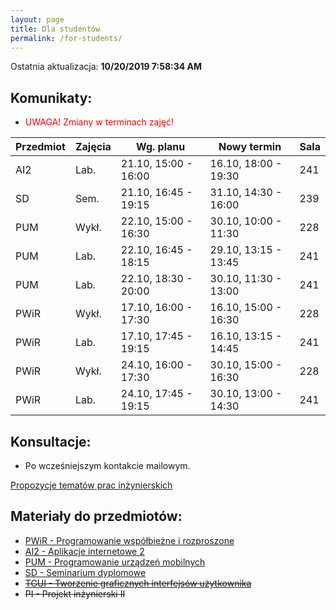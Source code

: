 ```yaml
---
layout: page
title: Dla studentów
permalink: /for-students/
---
```


<!--
&#x1F534; **Komunikaty:**
* ...
-->

Ostatnia aktualizacja: **10/20/2019 7:58:34 AM**

## Komunikaty:

* <span style="color:red">UWAGA! Zmiany w terminach zajęć!</span>

| Przedmiot | Zajęcia  | Wg. planu             | Nowy termin          | Sala |
| --------- | -------- | --------------------- | -------------------- | ---- |
| AI2       | Lab.     | 21.10, 15:00 - 16:00  | 16.10, 18:00 - 19:30 | 241  |
| SD        | Sem.     | 21.10, 16:45 - 19:15  | 31.10, 14:30 - 16:00 | 239  |
| PUM       | Wykł.    | 22.10, 15:00 - 16:30  | 30.10, 10:00 - 11:30 | 228  |
| PUM       | Lab.     | 22.10, 16:45 - 18:15  | 29.10, 13:15 - 13:45 | 241  |
| PUM       | Lab.     | 22.10, 18:30 - 20:00  | 30.10, 11:30 - 13:00 | 241  |
| PWiR      | Wykł.    | 17.10, 16:00 - 17:30  | 16.10, 15:00 - 16:30 | 228  |
| PWiR      | Lab.     | 17.10, 17:45 - 19:15  | 16.10, 13:15 - 14:45 | 241  |
| PWiR      | Wykł.    | 24.10, 16:00 - 17:30  | 30.10, 15:00 - 16:30 | 228  |
| PWiR      | Lab.     | 24.10, 17:45 - 19:15  | 30.10, 13:00 - 14:30 | 241  |


## Konsultacje:

* Po wcześniejszym kontakcie mailowym.
<!-- * Wtorek, godz. 15:00 - 17:00, p. 353, B1 -->

[Propozycje tematów prac inżynierskich](topics2017)

## Materiały do przedmiotów:

* [PWiR - Programowanie współbieżne i rozproszone](pwir)
* [AI2 - Aplikacje internetowe 2](ai2)
* [PUM - Programowanie urządzeń mobilnych](um)
* [SD - Seminarium dyplomowe](sd)
* ~~[TGUI - Tworzenie graficznych interfejsów użytkownika](tgui)~~
* ~~PI - Projekt inżynierski II~~
